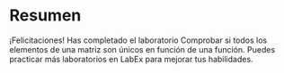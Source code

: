 # Resumen

¡Felicitaciones! Has completado el laboratorio Comprobar si todos los elementos de una matriz son únicos en función de una función. Puedes practicar más laboratorios en LabEx para mejorar tus habilidades.
